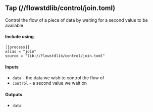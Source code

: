 ## Tap (//flowstdlib/control/join.toml)
Control the flow of a piece of data by waiting for a second value to be available

#### Include using
```
[[process]]
alias = "join"
source = "lib://flowstdlib/control/join.toml"
```

#### Inputs
* `data` - the data we wish to control the flow of
* `control` - a second value we wait on

#### Outputs
* `data`